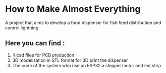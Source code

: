 # How to Make Almost Everything
A project that aims to develop a food dispenser for fish feed distribution and control lightning

## Here you can find :
1. Kicad files for PCB production
2. 3D modelisation in STL format for 3D print the dispenser
3. The code of the system who use an ESP32 a stepper motor and led strip


